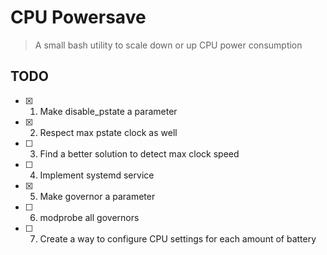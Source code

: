 # CPU Powersave
> A small bash utility to scale down or up CPU power consumption

## TODO
- [x] 1. Make disable_pstate a parameter
- [x] 2. Respect max pstate clock as well
- [ ] 3. Find a better solution to detect max clock speed
- [ ] 4. Implement systemd service
- [x] 5. Make governor a parameter
- [ ] 6. modprobe all governors
- [ ] 7. Create a way to configure CPU settings for each amount of battery

